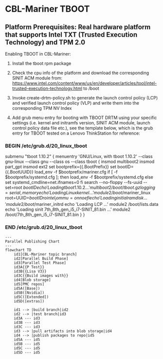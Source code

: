 # CBL-Mariner TBOOT

Platform Prerequisites: Real hardware platform that supports Intel TXT (Trusted Execution Technology) and TPM 2.0
--------------------------

Enabling TBOOT in CBL-Mariner:
1. Install the tboot rpm package

2. Check the cpu info of the platform and download the corresponding SINIT ACM module from: https://www.intel.com/content/www/us/en/developer/articles/tool/intel-trusted-execution-technology.html to /boot

3. Invoke create-drtm-policy.sh to generate the launch control policy (LCP) and verified launch control policy (VLP) and write them into the corresponding TPM NV Index

4. Add grub menu entry for booting with TBOOT DRTM using your specific settings (i.e. kernel and initramfs version, SINIT ACM module, launch control policy data file etc.), see the 
template below, which is the grub entry for TBOOT tested on a Lenovo ThinkStation for reference:

### BEGIN /etc/grub.d/20_linux_tboot ###
submenu "tboot 1.10.2" {
menuentry 'GNU/Linux, with tboot 1.10.2' --class gnu-linux --class gnu --class os --class tboot {
	insmod multiboot2
	insmod part_gpt
	insmod ext2
	set bootprefix={{.BootPrefix}}
	set bootID={{.BootUUID}}
	load_env -f $bootprefix/mariner.cfg
	if [ -f  $bootprefix/systemd.cfg ]; then
		load_env -f $bootprefix/systemd.cfg
	else
		set systemd_cmdline=net.ifnames=0
	fi
	search --no-floppy --fs-uuid --set=root $bootID
	echo	'Loading tboot 1.10.2 ...'
	multiboot2	/boot/tboot.gz logging=serial,memory
	echo	'Loading Linux kernel ...'
	module2 /boot/$mariner_linux root=UUID=$bootID ro intel_iommu=on noefi
	echo	'Loading initial ramdisk ...'
	module2 /boot/$mariner_initrd
	echo	'Loading LCP ...'
	module2 /boot/lists.data
	echo	'Loading sinit 7th_8th_gen_i5_i7-SINIT_81.bin ...'
	module2 /boot/7th_8th_gen_i5_i7-SINIT_81.bin
}
}
### END /etc/grub.d/20_linux_tboot ###

```mermaid
---
Parallel Publishing Chart
---
flowchart TD
	id1[CBL-Mariner topic branch]
	id2[Parallel Build Phase]
	id3[Parallel Test Phase]
	id3A{{P Test}}
	id3B{{Lisa V3}}
	id3C{{Build images with}}
	id4[Blob storage]
	id5[PMC repos]
	id5A([Base])
	id5B([Nvidia])
	id5C([Extended])
	id5D([extras])

	id1 --> |build branch|id2
	id2 --> |test branch|id3
	id3A --- id3
	id3B --- id3
	id3C --- id3
	id3 --> |pull artifacts into blob storage|id4
	id4 --> |publish packages to repo|id5
	id5A --- id5
	id5B --- id5
	id5C --- id5
	id5D --- id5

```


